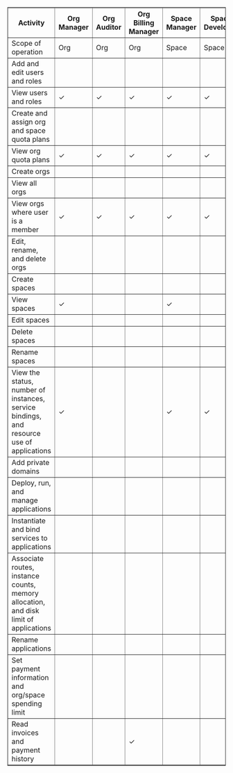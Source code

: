 <table id='pws-roles-permissions' border='1' class='nice'>
	<tr>
		<th>Activity</th>
		<th>Org Manager</th>
		<th>Org Auditor</th>
		<th>Org Billing Manager</th>
		<th>Space Manager</th>
		<th>Space Developer</th>
		<th>Space Auditor</th>
	</tr><tr>
		<td>Scope of operation</td> 
		<td>Org</td>
		<td>Org</td>
		<td>Org</td>
		<td>Space</td>
		<td>Space</td>
		<td>Space</td>
	</tr><tr>
		<td>Add and edit users and roles</td>
		<td></td>
		<td></td>
		<td></td>
		<td></td>
		<td></td>
		<td></td>
	</tr><tr>
		<td>View users and roles</td>
		<td>&check;</td>
		<td>&check;</td>
		<td>&check;</td>
		<td>&check;</td>
		<td>&check;</td>
		<td>&check;</td>
	</tr><tr>
		<td>Create and assign org and space quota plans</td>
		<td></td>
		<td></td>
		<td></td>
		<td></td>
		<td></td>
		<td></td>
	</tr><tr>
		<td>View org quota plans</td>
		<td>&check;</td>
		<td>&check;</td>
		<td>&check;</td>
		<td>&check;</td>
		<td>&check;</td>
		<td>&check;</td>
	</tr><tr>
		<td>Create orgs</td>
		<td></td>
		<td></td>
		<td></td>
		<td></td>
		<td></td>
		<td></td>
	</tr><tr>
		<td>View all orgs</td>
		<td></td>
		<td></td>
		<td></td>
		<td></td>
		<td></td>
		<td></td>
	</tr><tr>
		<td>View orgs where user is a member</td>
		<td>&check;</td>
		<td>&check;</td>
		<td>&check;</td>
		<td>&check;</td>
		<td>&check;</td>
		<td>&check;</td>
	</tr><tr>
		<td>Edit, rename, and delete orgs</td>
		<td></td>
		<td></td>
		<td></td>
		<td></td>
		<td></td>
		<td></td>
	</tr><tr>
		<td>Create spaces</td>
		<td></td>
		<td></td>
		<td></td>
		<td></td>
		<td></td>
		<td></td>
	</tr><tr>
		<td>View spaces</td>
		<td>&check;</td>
		<td></td>
		<td></td>
		<td>&check;</td>
		<td></td>
		<td></td>
	</tr><tr>
		<td>Edit spaces</td>
	    <td></td>
		<td></td>
		<td></td>
		<td></td>
		<td></td>
		<td></td>
	</tr><tr>
		<td>Delete spaces</td>
	    <td></td>
		<td></td>
		<td></td>
		<td></td>
		<td></td>
		<td></td>
	</tr><tr>
		<td>Rename spaces</td>
		<td></td>
		<td></td>
		<td></td>
		<td></td>
		<td></td>
		<td></td>
	</tr><tr>
		<td>View the status, number of instances, service bindings, and resource use of applications</td>
		<td>&check;</td>
		<td></td>
		<td></td>
		<td>&check;</td>
		<td>&check;</td>
		<td>&check;</td>
	</tr><tr>
		<td>Add private domains</td>
		<td></td>
		<td></td>
		<td></td>
		<td></td>
		<td></td>
		<td></td>
	</tr><tr>
		<td>Deploy, run, and manage applications</td>
		<td></td>
		<td></td>
		<td></td>
		<td></td>
		<td></td>
		<td></td>
	</tr><tr>
		<td>Instantiate and bind services to applications</td>
		<td></td>
		<td></td>
		<td></td>
		<td></td>
		<td></td>
		<td></td>
	</tr><tr>
		<td>Associate routes, instance counts, memory allocation, and disk limit of applications</td>
		<td></td>
		<td></td>
		<td></td>
		<td></td>
		<td></td>
		<td></td>
	</tr><tr>
		<td>Rename applications</td>
		<td></td>
		<td></td>
		<td></td>
		<td></td>
		<td></td>
		<td></td>
	</tr><tr>
		<td>Set payment information and org/space spending limit</td>
		<td></td>
		<td></td>
		<td></td>
		<td></td>
		<td></td>
		<td></td>
	</tr><tr>
		<td>Read invoices and payment history</td>
		<td></td>
		<td></td>
		<td>&check;</td>
		<td></td>
		<td></td>
		<td></td>
	</tr>
</table>

